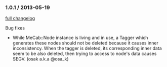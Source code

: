### 1.0.1 / 2013-05-19
[full changelog](http://github.com/taiki45/mecab-ext/compare/v1.0.1...master)

Bug fixes

* While MeCab::Node instance is living and in use, a Tagger which generates these nodes should not be deleted because it causes inner inconsistency. When the tagger is deleted, its corresponding inner data seem to be also deleted, then trying to access to node's data causes SEGV. (osak a.k.a @osa_k)
